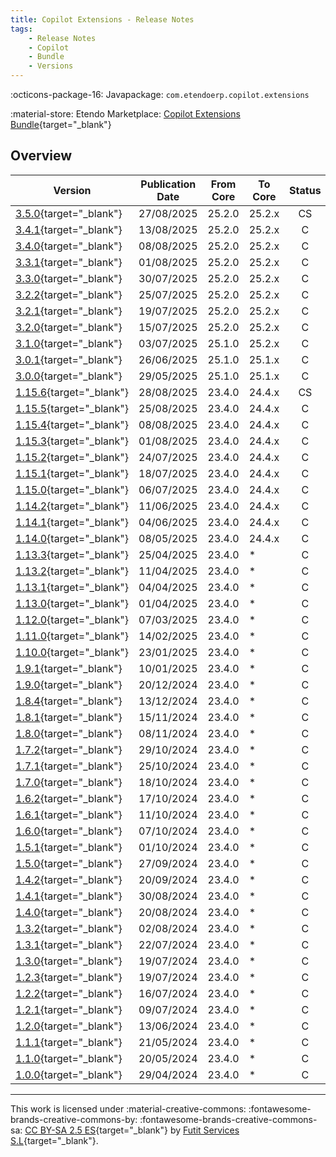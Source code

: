 ```yaml
---
title: Copilot Extensions - Release Notes
tags:
    - Release Notes
    - Copilot
    - Bundle
    - Versions
---
```

:octicons-package-16: Javapackage: `com.etendoerp.copilot.extensions`

:material-store: Etendo Marketplace: [Copilot Extensions Bundle](https://marketplace.etendo.cloud/#/product-details?module=82C5DA1B57884611ABA8F025619D4C05){target="_blank"}

## Overview

| Version | Publication Date | From Core | To Core | Status | GitHub|
| --- | --- | --- | --- | :---: | :---: |
| [3.5.0](https://github.com/etendosoftware/com.etendoerp.copilot.extensions/releases/tag/3.5.0){target="_blank"} | 27/08/2025 | 25.2.0 | 25.2.x | CS | :white_check_mark: |
| [3.4.1](https://github.com/etendosoftware/com.etendoerp.copilot.extensions/releases/tag/3.4.1){target="_blank"} | 13/08/2025 | 25.2.0 | 25.2.x | C | :white_check_mark: |
| [3.4.0](https://github.com/etendosoftware/com.etendoerp.copilot.extensions/releases/tag/3.4.0){target="_blank"} | 08/08/2025 | 25.2.0 | 25.2.x | C | :white_check_mark: |
| [3.3.1](https://github.com/etendosoftware/com.etendoerp.copilot.extensions/releases/tag/3.3.1){target="_blank"} | 01/08/2025 | 25.2.0 | 25.2.x | C | :white_check_mark: |
| [3.3.0](https://github.com/etendosoftware/com.etendoerp.copilot.extensions/releases/tag/3.3.0){target="_blank"} | 30/07/2025 | 25.2.0 | 25.2.x | C | :white_check_mark: |
| [3.2.2](https://github.com/etendosoftware/com.etendoerp.copilot.extensions/releases/tag/3.2.2){target="_blank"} | 25/07/2025 | 25.2.0 | 25.2.x | C | :white_check_mark: |
| [3.2.1](https://github.com/etendosoftware/com.etendoerp.copilot.extensions/releases/tag/3.2.1){target="_blank"} | 19/07/2025 | 25.2.0 | 25.2.x | C | :white_check_mark: |
| [3.2.0](https://github.com/etendosoftware/com.etendoerp.copilot.extensions/releases/tag/3.2.0){target="_blank"} | 15/07/2025 | 25.2.0 | 25.2.x | C | :white_check_mark: |
| [3.1.0](https://github.com/etendosoftware/com.etendoerp.copilot.extensions/releases/tag/3.1.0){target="_blank"}   | 03/07/2025 | 25.1.0 | 25.2.x | C | :white_check_mark: |
| [3.0.1](https://github.com/etendosoftware/com.etendoerp.copilot.extensions/releases/tag/3.0.1){target="_blank"}   | 26/06/2025 | 25.1.0 | 25.1.x | C  | :white_check_mark: |
| [3.0.0](https://github.com/etendosoftware/com.etendoerp.copilot.extensions/releases/tag/3.0.0){target="_blank"}   | 29/05/2025 | 25.1.0 | 25.1.x | C  | :white_check_mark: |
| [1.15.6](https://github.com/etendosoftware/com.etendoerp.copilot.extensions/releases/tag/1.15.6){target="_blank"} | 28/08/2025 | 23.4.0 | 24.4.x | CS | :white_check_mark: |
| [1.15.5](https://github.com/etendosoftware/com.etendoerp.copilot.extensions/releases/tag/1.15.5){target="_blank"} | 25/08/2025 | 23.4.0 | 24.4.x | C | :white_check_mark: |
| [1.15.4](https://github.com/etendosoftware/com.etendoerp.copilot.extensions/releases/tag/1.15.4){target="_blank"} | 08/08/2025 | 23.4.0 | 24.4.x | C  | :white_check_mark: |
| [1.15.3](https://github.com/etendosoftware/com.etendoerp.copilot.extensions/releases/tag/1.15.3){target="_blank"} | 01/08/2025 | 23.4.0 | 24.4.x | C  | :white_check_mark: |
| [1.15.2](https://github.com/etendosoftware/com.etendoerp.copilot.extensions/releases/tag/1.15.2){target="_blank"} | 24/07/2025 | 23.4.0 | 24.4.x | C  | :white_check_mark: |
| [1.15.1](https://github.com/etendosoftware/com.etendoerp.copilot.extensions/releases/tag/1.15.1){target="_blank"} | 18/07/2025 | 23.4.0 | 24.4.x | C  | :white_check_mark: |
| [1.15.0](https://github.com/etendosoftware/com.etendoerp.copilot.extensions/releases/tag/1.15.0){target="_blank"} | 06/07/2025 | 23.4.0 | 24.4.x | C  | :white_check_mark: |
| [1.14.2](https://github.com/etendosoftware/com.etendoerp.copilot.extensions/releases/tag/1.14.2){target="_blank"} | 11/06/2025 | 23.4.0 | 24.4.x | C  | :white_check_mark: |
| [1.14.1](https://github.com/etendosoftware/com.etendoerp.copilot.extensions/releases/tag/1.14.1){target="_blank"} | 04/06/2025 | 23.4.0 | 24.4.x | C  | :white_check_mark: |
| [1.14.0](https://github.com/etendosoftware/com.etendoerp.copilot.extensions/releases/tag/1.14.0){target="_blank"} | 08/05/2025 | 23.4.0 | 24.4.x | C  | :white_check_mark: |
| [1.13.3](https://github.com/etendosoftware/com.etendoerp.copilot.extensions/releases/tag/1.13.3){target="_blank"} | 25/04/2025 | 23.4.0 | * | C | :white_check_mark: |
| [1.13.2](https://github.com/etendosoftware/com.etendoerp.copilot.extensions/releases/tag/1.13.2){target="_blank"} | 11/04/2025 | 23.4.0 | * | C | :white_check_mark: |
| [1.13.1](https://github.com/etendosoftware/com.etendoerp.copilot.extensions/releases/tag/1.13.1){target="_blank"} | 04/04/2025 | 23.4.0 | * | C | :white_check_mark: |
| [1.13.0](https://github.com/etendosoftware/com.etendoerp.copilot.extensions/releases/tag/1.13.0){target="_blank"} | 01/04/2025 | 23.4.0 | * | C | :white_check_mark: |
| [1.12.0](https://github.com/etendosoftware/com.etendoerp.copilot.extensions/releases/tag/1.12.0){target="_blank"} | 07/03/2025 | 23.4.0 | * | C | :white_check_mark: |
| [1.11.0](https://github.com/etendosoftware/com.etendoerp.copilot.extensions/releases/tag/1.11.0){target="_blank"} | 14/02/2025 | 23.4.0 | * | C | :white_check_mark: |
| [1.10.0](https://github.com/etendosoftware/com.etendoerp.copilot.extensions/releases/tag/1.10.0){target="_blank"} | 23/01/2025 | 23.4.0 | * | C | :white_check_mark: |
| [1.9.1](https://github.com/etendosoftware/com.etendoerp.copilot.extensions/releases/tag/1.9.1){target="_blank"}   | 10/01/2025 | 23.4.0 | * | C | :white_check_mark: |
| [1.9.0](https://github.com/etendosoftware/com.etendoerp.copilot.extensions/releases/tag/1.9.0){target="_blank"}   | 20/12/2024 | 23.4.0 | * | C | :white_check_mark: |
| [1.8.4](https://github.com/etendosoftware/com.etendoerp.copilot.extensions/releases/tag/1.8.4){target="_blank"}   | 13/12/2024 | 23.4.0 | * | C | :white_check_mark: |
| [1.8.1](https://github.com/etendosoftware/com.etendoerp.copilot.extensions/releases/tag/1.8.1){target="_blank"}   | 15/11/2024 | 23.4.0 | * | C | :white_check_mark: |
| [1.8.0](https://github.com/etendosoftware/com.etendoerp.copilot.extensions/releases/tag/1.8.0){target="_blank"}   | 08/11/2024 | 23.4.0 | * | C | :white_check_mark: |
| [1.7.2](https://github.com/etendosoftware/com.etendoerp.copilot.extensions/releases/tag/1.7.2){target="_blank"}   | 29/10/2024 | 23.4.0 | * | C | :white_check_mark: |
| [1.7.1](https://github.com/etendosoftware/com.etendoerp.copilot.extensions/releases/tag/1.7.1){target="_blank"}   | 25/10/2024 | 23.4.0 | * | C | :white_check_mark: |
| [1.7.0](https://github.com/etendosoftware/com.etendoerp.copilot.extensions/releases/tag/1.7.0){target="_blank"}   | 18/10/2024 | 23.4.0 | * | C | :white_check_mark: |
| [1.6.2](https://github.com/etendosoftware/com.etendoerp.copilot.extensions/releases/tag/1.6.2){target="_blank"}   | 17/10/2024 | 23.4.0 | * | C | :white_check_mark: |
| [1.6.1](https://github.com/etendosoftware/com.etendoerp.copilot.extensions/releases/tag/1.6.1){target="_blank"}   | 11/10/2024 | 23.4.0 | * | C | :white_check_mark: |
| [1.6.0](https://github.com/etendosoftware/com.etendoerp.copilot.extensions/releases/tag/1.6.0){target="_blank"}   | 07/10/2024 | 23.4.0 | * | C | :white_check_mark: |
| [1.5.1](https://github.com/etendosoftware/com.etendoerp.copilot.extensions/releases/tag/1.5.1){target="_blank"}   | 01/10/2024 | 23.4.0 | * | C | :white_check_mark: |
| [1.5.0](https://github.com/etendosoftware/com.etendoerp.copilot.extensions/releases/tag/1.5.0){target="_blank"}   | 27/09/2024 | 23.4.0 | * | C | :white_check_mark: |
| [1.4.2](https://github.com/etendosoftware/com.etendoerp.copilot.extensions/releases/tag/1.4.2){target="_blank"}   | 20/09/2024 | 23.4.0 | * | C | :white_check_mark: |
| [1.4.1](https://github.com/etendosoftware/com.etendoerp.copilot.extensions/releases/tag/1.4.1){target="_blank"}   | 30/08/2024 | 23.4.0 | * | C | :white_check_mark: |
| [1.4.0](https://github.com/etendosoftware/com.etendoerp.copilot.extensions/releases/tag/1.4.0){target="_blank"}   | 20/08/2024 | 23.4.0 | * | C | :white_check_mark: |
| [1.3.2](https://github.com/etendosoftware/com.etendoerp.copilot.extensions/releases/tag/1.3.2){target="_blank"}   | 02/08/2024 | 23.4.0 | * | C | :white_check_mark: |
| [1.3.1](https://github.com/etendosoftware/com.etendoerp.copilot.extensions/releases/tag/1.3.1){target="_blank"}   | 22/07/2024 | 23.4.0 | * | C | :white_check_mark: |
| [1.3.0](https://github.com/etendosoftware/com.etendoerp.copilot.extensions/releases/tag/1.3.0){target="_blank"}   | 19/07/2024 | 23.4.0 | * | C | :white_check_mark: |
| [1.2.3](https://github.com/etendosoftware/com.etendoerp.copilot.extensions/releases/tag/1.2.3){target="_blank"}   | 19/07/2024 | 23.4.0 | * | C | :white_check_mark: |
| [1.2.2](https://github.com/etendosoftware/com.etendoerp.copilot.extensions/releases/tag/1.2.2){target="_blank"}   | 16/07/2024 | 23.4.0 | * | C | :white_check_mark: |
| [1.2.1](https://github.com/etendosoftware/com.etendoerp.copilot.extensions/releases/tag/1.2.1){target="_blank"}   | 09/07/2024 | 23.4.0 | * | C | :white_check_mark: |
| [1.2.0](https://github.com/etendosoftware/com.etendoerp.copilot.extensions/releases/tag/1.2.0){target="_blank"}   | 13/06/2024 | 23.4.0 | * | C | :white_check_mark: |
| [1.1.1](https://github.com/etendosoftware/com.etendoerp.copilot.extensions/releases/tag/1.1.1){target="_blank"}   | 21/05/2024 | 23.4.0 | * | C | :white_check_mark: |
| [1.1.0](https://github.com/etendosoftware/com.etendoerp.copilot.extensions/releases/tag/1.1.0){target="_blank"}   | 20/05/2024 | 23.4.0 | * | C | :white_check_mark: |
| [1.0.0](https://github.com/etendosoftware/com.etendoerp.copilot.extensions/releases/tag/1.0.0){target="_blank"}   | 29/04/2024 | 23.4.0 | * | C | :white_check_mark: |

---
This work is licensed under :material-creative-commons: :fontawesome-brands-creative-commons-by: :fontawesome-brands-creative-commons-sa: [ CC BY-SA 2.5 ES](https://creativecommons.org/licenses/by-sa/2.5/es/){target="_blank"} by [Futit Services S.L](https://etendo.software){target="_blank"}.
